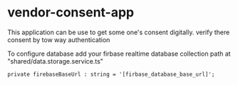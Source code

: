 # vendor-consent-app
This application can be use to get some one's consent digitally. verify there consent by tow way authentication 

To configure database add your firbase realtime database collection path at "shared/data.storage.service.ts"
```
private firebaseBaseUrl : string = '[firbase_database_base_url]';
```

